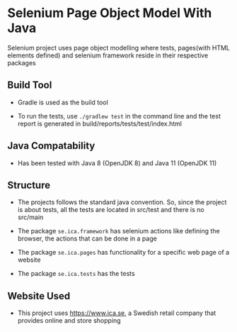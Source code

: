 # Selenium Page Object Model With Java

Selenium project uses page object modelling where tests, pages(with HTML elements defined) and selenium framework reside
in their respective packages

## Build Tool

* Gradle is used as the build tool

* To run the tests, use `./gradlew test` in the command line and the test report is generated in 
build/reports/tests/test/index.html

## Java Compatability

* Has been tested with Java 8 (OpenJDK 8) and Java 11 (OpenJDK 11)

## Structure

* The projects follows the standard java convention. So, since the project is about tests, all the tests are located 
in src/test and there is no src/main

* The package `se.ica.framework` has selenium actions like defining the browser, the actions that can be done in a page

* The package `se.ica.pages` has functionality for a specific web page of a website

* The package `se.ica.tests` has the tests

## Website Used
* This project uses https://www.ica.se, a Swedish retail company that provides online and store shopping